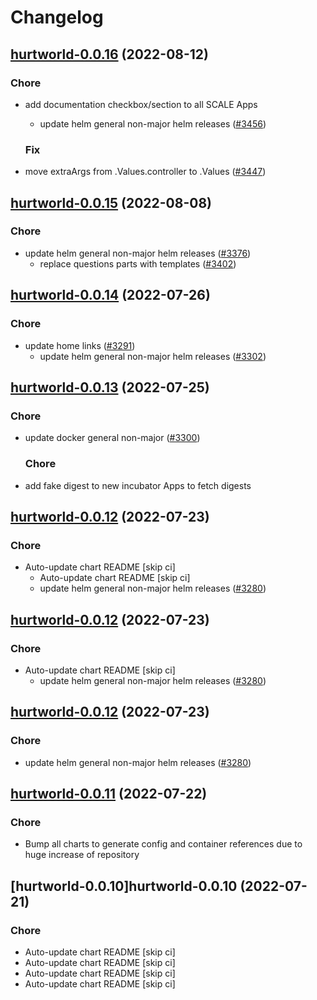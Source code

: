 # Changelog



## [hurtworld-0.0.16](https://github.com/truecharts/charts/compare/hurtworld-0.0.15...hurtworld-0.0.16) (2022-08-12)

### Chore

- add documentation checkbox/section to all SCALE Apps
  - update helm general non-major helm releases ([#3456](https://github.com/truecharts/charts/issues/3456))

  ### Fix

- move extraArgs from .Values.controller to .Values ([#3447](https://github.com/truecharts/charts/issues/3447))




## [hurtworld-0.0.15](https://github.com/truecharts/charts/compare/hurtworld-0.0.14...hurtworld-0.0.15) (2022-08-08)

### Chore

- update helm general non-major helm releases ([#3376](https://github.com/truecharts/charts/issues/3376))
  - replace questions parts with templates ([#3402](https://github.com/truecharts/charts/issues/3402))




## [hurtworld-0.0.14](https://github.com/truecharts/apps/compare/hurtworld-0.0.13...hurtworld-0.0.14) (2022-07-26)

### Chore

- update home links ([#3291](https://github.com/truecharts/apps/issues/3291))
  - update helm general non-major helm releases ([#3302](https://github.com/truecharts/apps/issues/3302))




## [hurtworld-0.0.13](https://github.com/truecharts/apps/compare/hurtworld-0.0.12...hurtworld-0.0.13) (2022-07-25)

### Chore

- update docker general non-major ([#3300](https://github.com/truecharts/apps/issues/3300))

  ### Chore

- add fake digest to new incubator Apps to fetch digests




## [hurtworld-0.0.12](https://github.com/truecharts/apps/compare/hurtworld-0.0.11...hurtworld-0.0.12) (2022-07-23)

### Chore

- Auto-update chart README [skip ci]
  - Auto-update chart README [skip ci]
  - update helm general non-major helm releases ([#3280](https://github.com/truecharts/apps/issues/3280))




## [hurtworld-0.0.12](https://github.com/truecharts/apps/compare/hurtworld-0.0.11...hurtworld-0.0.12) (2022-07-23)

### Chore

- Auto-update chart README [skip ci]
  - update helm general non-major helm releases ([#3280](https://github.com/truecharts/apps/issues/3280))




## [hurtworld-0.0.12](https://github.com/truecharts/apps/compare/hurtworld-0.0.11...hurtworld-0.0.12) (2022-07-23)

### Chore

- update helm general non-major helm releases ([#3280](https://github.com/truecharts/apps/issues/3280))




## [hurtworld-0.0.11](https://github.com/truecharts/apps/compare/hurtworld-0.0.10...hurtworld-0.0.11) (2022-07-22)

### Chore

- Bump all charts to generate config and container references due to huge increase of repository



## [hurtworld-0.0.10]hurtworld-0.0.10 (2022-07-21)

### Chore

- Auto-update chart README [skip ci]
- Auto-update chart README [skip ci]
- Auto-update chart README [skip ci]
- Auto-update chart README [skip ci]



